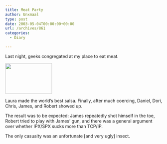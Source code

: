```yaml
---
title: Meat Party
author: Unxmaal
type: post
date: 2003-05-04T00:00:00+00:00
url: /archives/861
categories:
  - Diary

---
```

Last night, geeks congregated at my place to eat meat. 

<a alt="SPACE MEAT" href="http://unxmaal.com/gallery/friends/adb"><img src=http://unxmaal.com/albums/friends/adb.thumb.jpg width=150 height=97 border=0></a>

Laura made the world&#8217;s best salsa. Finally, after much coercing, Daniel, Dori, Chris, James, and Robert showed up. 

The result was to be expected: James repeatedly shot himself in the toe, Robert tried to play with James&#8217; gun, and there was a general argument over whether IPX/SPX sucks more than TCP/IP.

The only casualty was an unfortunate [and very ugly] insect.